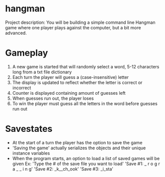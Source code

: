 # hangman
Project description: You will be building a simple command line Hangman game where one player plays against the computer, but a bit more advanced.
# Gameplay
1. A new game is started that will randomly select a word, 5-12 characters long from a txt file dictionary
2. Each turn the player will guess a (case-insensitive) letter 
3. The display is updated to reflect whether the letter is correct or incorrect
4. Counter is displayed containing amount of guesses left
5. When guesses run out, the player loses
6. To win the player must guess all the letters in the word before guesses run out
# Savestates
- At the start of a turn the player has the option to save the game
- 'Saving the game' actually serializes the objects and their unique instance variables
- When the program starts, an option to load a list of saved games will be given
  Ex: 'Type the # of the save file you want to load'
'Save #1:  _ r o g r a _ _ i n g'
'Save #2: _k__ch_ook'
'Save #3: _i_sta'